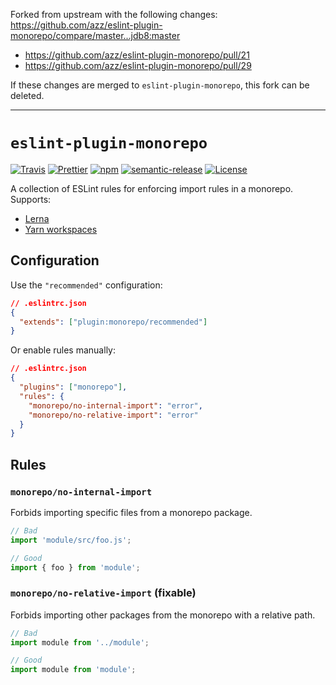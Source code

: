 Forked from upstream with the following changes: https://github.com/azz/eslint-plugin-monorepo/compare/master...jdb8:master

* https://github.com/azz/eslint-plugin-monorepo/pull/21
* https://github.com/azz/eslint-plugin-monorepo/pull/29

If these changes are merged to `eslint-plugin-monorepo`, this fork can be deleted.

------

# `eslint-plugin-monorepo`

[![Travis](https://img.shields.io/travis/azz/eslint-plugin-monorepo.svg?style=flat-square)](https://travis-ci.org/azz/eslint-plugin-monorepo)
[![Prettier](https://img.shields.io/badge/code_style-prettier-ff69b4.svg?style=flat-square)](https://github.com/prettier/prettier)
[![npm](https://img.shields.io/npm/v/eslint-plugin-monorepo.svg?style=flat-square)](https://npmjs.org/eslint-plugin-monorepo)
[![semantic-release](https://img.shields.io/badge/%20%20%F0%9F%93%A6%F0%9F%9A%80-semantic--release-e10079.svg?style=flat-square)](https://github.com/semantic-release/semantic-release)
[![License](https://img.shields.io/badge/license-MIT-blue.svg?style=flat-square)](LICENSE)

A collection of ESLint rules for enforcing import rules in a monorepo. Supports:

* [Lerna](https://github.com/lerna/lerna)
* [Yarn workspaces](https://yarnpkg.com/lang/en/docs/workspaces/)

## Configuration

Use the `"recommended"` configuration:

```json
// .eslintrc.json
{
  "extends": ["plugin:monorepo/recommended"]
}
```

Or enable rules manually:

```json
// .eslintrc.json
{
  "plugins": ["monorepo"],
  "rules": {
    "monorepo/no-internal-import": "error",
    "monorepo/no-relative-import": "error"
  }
}
```

## Rules

### `monorepo/no-internal-import`

Forbids importing specific files from a monorepo package.

```js
// Bad
import 'module/src/foo.js';

// Good
import { foo } from 'module';
```

### `monorepo/no-relative-import` (fixable)

Forbids importing other packages from the monorepo with a relative path.

```js
// Bad
import module from '../module';

// Good
import module from 'module';
```
